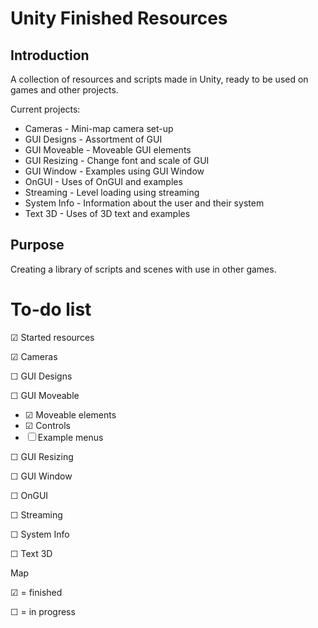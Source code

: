 Unity Finished Resources
====


Introduction
------------

A collection of resources and scripts made in Unity, ready to be used on games and other projects.

Current projects:

- Cameras - Mini-map camera set-up
- GUI Designs - Assortment of GUI
- GUI Moveable - Moveable GUI elements
- GUI Resizing - Change font and scale of GUI
- GUI Window - Examples using GUI Window
- OnGUI - Uses of OnGUI and examples
- Streaming - Level loading using streaming
- System Info - Information about the user and their system
- Text 3D - Uses of 3D text and examples 


Purpose
-------

Creating a library of scripts and scenes with use in other games.


To-do list
==========

&#x2611; Started resources

&#x2611; Cameras

&#9744; GUI Designs

&#9744; GUI Moveable
- &#x2611; Moveable elements
- &#x2611; Controls
- &#9744; Example menus

&#9744; GUI Resizing

&#9744; GUI Window

&#9744; OnGUI

&#9744; Streaming

&#9744; System Info

&#9744; Text 3D



Map

&#x2611; = finished

&#9744; = in progress
